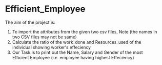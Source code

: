 # Efficient_Employee

The aim of the project is:
1. To import the attributes from the given two csv files, Note (the names in two CSV files may not be same)
2. Calculate the ratio of the work_done and Resources_used of the individual showing worker's effeciency
3. Our Task is to print out the Name, Salary and Gender of the most Efficient Employee (i.e. employee having highest Effeciency)

